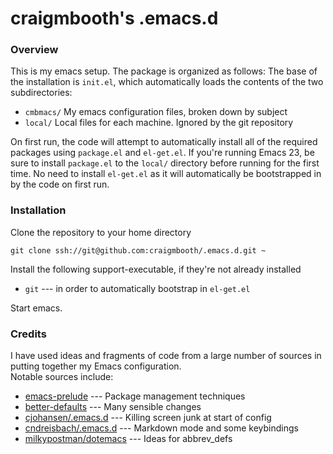 craigmbooth's .emacs.d
======================

### Overview

This is my emacs setup.  The package is organized as follows:  The base of the installation is `init.el`,
which automatically loads the contents of the two subdirectories:

* `cmbmacs/` My emacs configuration files, broken down by subject
* `local/` Local files for each machine. Ignored by the git repository

On first run, the code will attempt to automatically install all of the required packages using `package.el`
and `el-get.el`.  If you're running Emacs 23, be sure to install `package.el` to the
`local/` directory before running for the first time.  No need to install `el-get.el` as it will
automatically be bootstrapped in by the code on first run.

### Installation

Clone the repository to your home directory

    git clone ssh://git@github.com:craigmbooth/.emacs.d.git ~
    
Install the following support-executable, if they're not already installed

* `git` --- in order to automatically bootstrap in `el-get.el`

Start emacs.

### Credits

I have used ideas and fragments of code from a large number of sources in putting together my Emacs configuration.  
Notable sources include:

* [emacs-prelude](https://github.com/bbatsov/prelude) --- Package management techniques
* [better-defaults](https://github.com/technomancy/better-defaults) --- Many sensible changes
* [cjohansen/.emacs.d](https://github.com/cjohansen/.emacs.d) --- Killing screen junk at start of config
* [cndreisbach/.emacs.d](https://github.com/cndreisbach/.emacs.d) --- Markdown mode and some keybindings
* [milkypostman/dotemacs](https://github.com/milkypostman/dotemacs) --- Ideas for abbrev_defs

